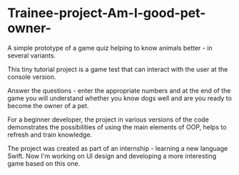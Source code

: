 # Trainee-project-Am-I-good-pet-owner-
A simple prototype of a game quiz helping to know animals better - in several variants.

This tiny tutorial project is a game test that can interact with the user at the console version. 

Answer the questions - enter the appropriate numbers and at the end of the game you will understand 
whether you know dogs well and are you ready to become the owner of a pet.

For a beginner developer, the project in various versions of the code demonstrates the possibilities
of using the main elements of OOP, helps to refresh and train knowledge.

The project was created as part of an internship - learning a new language Swift.
Now I'm working on UI design and developing a more interesting game based on this one. 
